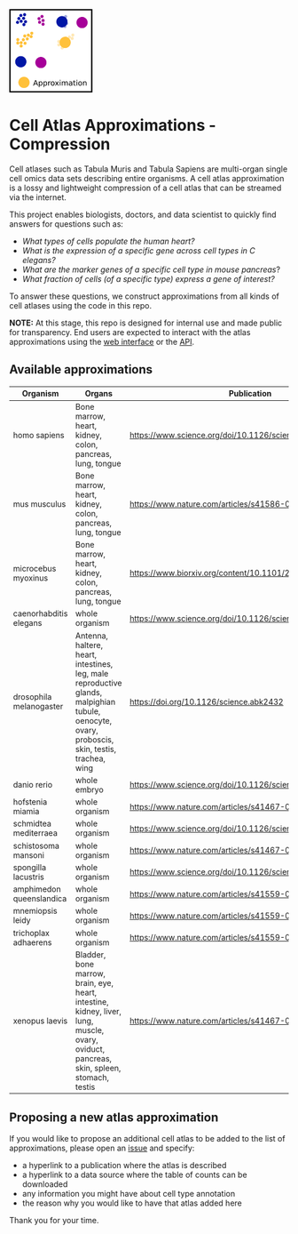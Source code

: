 <img src="https://raw.githubusercontent.com/fabilab/cell_atlas_approximations/main/figures/figure_Approximation.png" width="150" height="150">

# Cell Atlas Approximations - Compression
Cell atlases such as Tabula Muris and Tabula Sapiens are multi-organ single cell omics data sets describing entire organisms. A cell atlas approximation is a lossy and lightweight compression of a cell atlas that can be streamed via the internet.

This project enables biologists, doctors, and data scientist to quickly find answers for questions such as:

- *What types of cells populate the human heart?*
- *What is the expression of a specific gene across cell types in C elegans?*
- *What are the marker genes of a specific cell type in mouse pancreas*?
- *What fraction of cells (of a specific type) express a gene of interest?*

To answer these questions, we construct approximations from all kinds of cell atlases using the code in this repo.

**NOTE:** At this stage, this repo is designed for internal use and made public for transparency. End users are expected to interact with the atlas approximations using the [web interface](https://atlasapprox.org) or the [API](https://atlasapprox.readthedocs.io).

## Available approximations

| Organism | Organs | Publication |
| --- | --- | --- |
| homo sapiens | Bone marrow, heart, kidney, colon, pancreas, lung, tongue | https://www.science.org/doi/10.1126/science.abl4896 |
| mus musculus | Bone marrow, heart, kidney, colon, pancreas, lung, tongue | https://www.nature.com/articles/s41586-020-2496-1 |
| microcebus myoxinus | Bone marrow, heart, kidney, colon, pancreas, lung, tongue | https://www.biorxiv.org/content/10.1101/2021.12.12.469460v2 |
| caenorhabditis elegans | whole organism | https://www.science.org/doi/10.1126/science.aam8940 |
| drosophila melanogaster | Antenna, haltere, heart, intestines, leg, male reproductive glands, malpighian tubule, oenocyte, ovary, proboscis, skin, testis, trachea, wing | https://doi.org/10.1126/science.abk2432 |
| danio rerio | whole embryo | https://www.science.org/doi/10.1126/science.aar4362 |
| hofstenia miamia | whole organism | https://www.nature.com/articles/s41467-023-38016-4 |
| schmidtea mediterraea | whole organism | https://www.science.org/doi/10.1126/science.aaq1736 |
| schistosoma mansoni | whole organism | https://www.nature.com/articles/s41467-020-20794-w |
| spongilla lacustris | whole organism | https://www.science.org/doi/10.1126/science.abj2949 |
| amphimedon queenslandica | whole organism | https://www.nature.com/articles/s41559-018-0575-6 |
| mnemiopsis leidy | whole organism | https://www.nature.com/articles/s41559-018-0575-6 |
| trichoplax adhaerens | whole organism | https://www.nature.com/articles/s41559-018-0575-6 |
| xenopus laevis | Bladder, bone marrow, brain, eye, heart, intestine, kidney, liver, lung, muscle, ovary, oviduct, pancreas, skin, spleen, stomach, testis | https://www.nature.com/articles/s41467-022-31949-2 |


## Proposing a new atlas approximation
If you would like to propose an additional cell atlas to be added to the list of approximations, please open an [issue](https://github.com/fabilab/cell_atlas_approximations_compression/issues/new/choose) and specify:

- a hyperlink to a publication where the atlas is described
- a hyperlink to a data source where the table of counts can be downloaded
- any information you might have about cell type annotation
- the reason why you would like to have that atlas added here

Thank you for your time.
